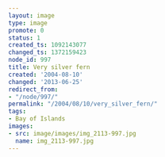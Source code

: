 ```yaml
---
layout: image
type: image
promote: 0
status: 1
created_ts: 1092143077
changed_ts: 1372159423
node_id: 997
title: Very silver fern
created: '2004-08-10'
changed: '2013-06-25'
redirect_from:
- "/node/997/"
permalink: "/2004/08/10/very_silver_fern/"
tags:
- Bay of Islands
images:
- src: image/images/img_2113-997.jpg
  name: img_2113-997.jpg
---
```


